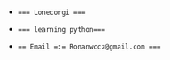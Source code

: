 -     === Lonecorgi ===
-     === learning python===
-     == Email =:= Ronanwccz@gmail.com ===
<!---
Lonecorgi/Lonecorgi is a ✨ special ✨ repository because its `README.md` (this file) appears on your GitHub profile.
You can click the Preview link to take a look at your changes.
--->
